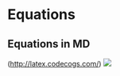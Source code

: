 # Equations

## Equations in MD
(http://latex.codecogs.com/)
![](http://latex.codecogs.com/gif.latex?\\frac{1}{1+sin(x)})

